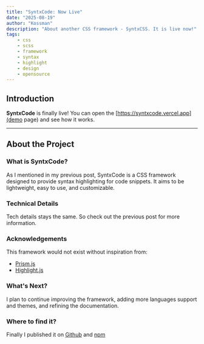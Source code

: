 ```yaml
---
title: "SyntxCode: Now Live"
date: "2025-08-19"
author: "Kossman"
description: "About another CSS framework - SyntxCSS. It is live now!"
tags:
    - css
    - scss
    - framework
    - syntax
    - highlight
    - design
    - opensource
---
```


## Introduction

**SyntxCode** is finally live! You can open the [https://syntxcode.vercel.app](demo page) and see how it works.

---

## About the Project

### What is SyntxCode?

As I mentioned in my previous post, SyntxCode is a CSS framework designed to provide syntax highlighting for code snippets. It aims to be lightweight, easy to use, and customizable.

### Technical Details
Tech details stays the same. So check out the previous post for more information.

### Acknowledgements
This framework would not exist without inspiration from:
- [Prism.js](https://prismjs.com)
- [Highlight.js](https://highlightjs.org)

### What's Next?
I plan to continue improving the framework, adding more languages support and themes, and refining the documentation.

### Where to find it?
Finally I published it on [Github](https://github.com/stkossman/syntxcode) and [npm](https://www.npmjs.com/package/syntxcode)